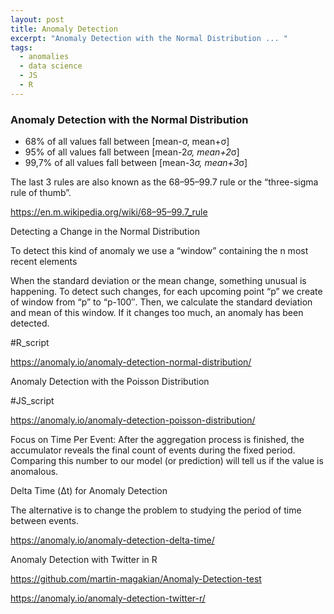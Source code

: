 ```yaml
---
layout: post
title: Anomaly Detection
excerpt: "Anomaly Detection with the Normal Distribution ... "
tags:
  - anomalies
  - data science
  - JS
  - R
---
```



### Anomaly Detection with the Normal Distribution

- 68% of all values fall between [mean-σ, mean+σ]
- 95% of all values fall between [mean-2*σ, mean+2*σ]
- 99,7% of all values fall between [mean-3*σ, mean+3*σ]

The last 3 rules are also known as the 68–95–99.7 rule or the “three-sigma rule of thumb”.

https://en.m.wikipedia.org/wiki/68–95–99.7_rule

Detecting a Change in the Normal Distribution

To detect this kind of anomaly we use a “window” containing the n most recent elements

When the standard deviation or the mean change, something unusual is happening. To detect such changes, for each upcoming point “p” we create of window from “p” to “p-100″. Then, we calculate the standard deviation and mean of this window. If it changes too much, an anomaly has been detected.

#R_script

https://anomaly.io/anomaly-detection-normal-distribution/




Anomaly Detection with the Poisson Distribution

#JS_script

https://anomaly.io/anomaly-detection-poisson-distribution/

Focus on Time Per Event: After the aggregation process is finished, the accumulator reveals the final count of events during the fixed period. Comparing this number to our model (or prediction) will tell us if the value is anomalous.




Delta Time (Δt) for Anomaly Detection

The alternative is to change the problem to studying the period of time between events.

https://anomaly.io/anomaly-detection-delta-time/




Anomaly Detection with Twitter in R

https://github.com/martin-magakian/Anomaly-Detection-test

https://anomaly.io/anomaly-detection-twitter-r/










